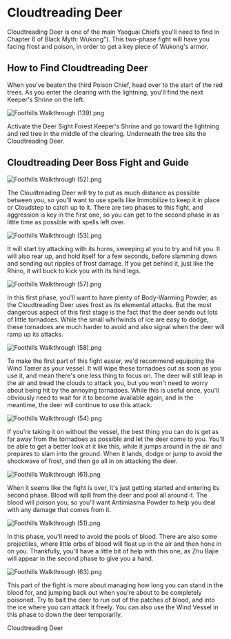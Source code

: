 # Cloudtreading Deer

Cloudtreading Deer is one of the main Yaoguai Chiefs you'll need to find in Chapter 6 of Black Myth: Wukong"). This two-phase fight will have you facing frost and poison, in order to get a key piece of Wukong's armor. 

## How to Find Cloudtreading Deer

When you've beaten the third Poison Chief, head over to the start of the red trees. As you enter the clearing with the lightning, you'll find the next Keeper's Shrine on the left. 

![Foothills Walkthrough \(139\).png](https://oyster.ignimgs.com/mediawiki/apis.ign.com/black-myth-wukong/6/65/Foothills_Walkthrough_%28139%29.png)

Activate the Deer Sight Forest Keeper's Shrine and go toward the lightning and red tree in the middle of the clearing. Underneath the tree sits the Cloudtreading Deer. 

## Cloudtreading Deer Boss Fight and Guide

![Foothills Walkthrough \(52\).png](https://oyster.ignimgs.com/mediawiki/apis.ign.com/black-myth-wukong/1/1f/Foothills_Walkthrough_%2852%29.png)

The Cloudtreading Deer will try to put as much distance as possible between you, so you'll want to use spells like Immobilize to keep it in place or Cloudstep to catch up to it. There are two phases to this fight, and aggression is key in the first one, so you can get to the second phase in as little time as possible with spells left over. 

![Foothills Walkthrough \(53\).png](https://oyster.ignimgs.com/mediawiki/apis.ign.com/black-myth-wukong/8/8b/Foothills_Walkthrough_%2853%29.png)

It will start by attacking with its horns, sweeping at you to try and hit you. It will also rear up, and hold itself for a few seconds, before slamming down and sending out ripples of frost damage. If you get behind it, just like the Rhino, it will buck to kick you with its hind legs. 

![Foothills Walkthrough \(57\).png](https://oyster.ignimgs.com/mediawiki/apis.ign.com/black-myth-wukong/7/75/Foothills_Walkthrough_%2857%29.png)

In this first phase, you'll want to have plenty of Body-Warming Powder, as the Cloudtreading Deer uses frost as its elemental attacks. But the most dangerous aspect of this first stage is the fact that the deer sends out lots of little tornadoes. While the small whirlwinds of ice are easy to dodge, these tornadoes are much harder to avoid and also signal when the deer will ramp up its attacks. 

![Foothills Walkthrough \(58\).png](https://oyster.ignimgs.com/mediawiki/apis.ign.com/black-myth-wukong/3/38/Foothills_Walkthrough_%2858%29.png)

To make the first part of this fight easier, we'd recommend equipping the Wind Tamer as your vessel. It will wipe these tornadoes out as soon as you use it, and mean there's one less thing to focus on. The deer will still leap in the air and tread the clouds to attack you, but you won't need to worry about being hit by the annoying tornadoes. While this is useful once, you'll obviously need to wait for it to become available again, and in the meantime, the deer will continue to use this attack. 

![Foothills Walkthrough \(54\).png](https://oyster.ignimgs.com/mediawiki/apis.ign.com/black-myth-wukong/1/14/Foothills_Walkthrough_%2854%29.png)

If you're taking it on without the vessel, the best thing you can do is get as far away from the tornadoes as possible and let the deer come to you. You'll be able to get a better look at it like this, while it jumps around in the air and prepares to slam into the ground. When it lands, dodge or jump to avoid the shockwave of frost, and then go all in on attacking the deer. 

![Foothills Walkthrough \(61\).png](https://oyster.ignimgs.com/mediawiki/apis.ign.com/black-myth-wukong/6/65/Foothills_Walkthrough_%2861%29.png)

When it seems like the fight is over, it's just getting started and entering its second phase. Blood will spill from the deer and pool all around it. The blood will poison you, so you'll want Antimiasma Powder to help you deal with any damage that comes from it. 

![Foothills Walkthrough \(51\).png](https://oyster.ignimgs.com/mediawiki/apis.ign.com/black-myth-wukong/1/18/Foothills_Walkthrough_%2851%29.png)

In this phase, you'll need to avoid the pools of blood. There are also some projectiles, where little orbs of blood will float up in the air and then hone in on you. Thankfully, you'll have a little bit of help with this one, as Zhu Bajie will appear in the second phase to give you a hand. 

![Foothills Walkthrough \(63\).png](https://oyster.ignimgs.com/mediawiki/apis.ign.com/black-myth-wukong/3/3d/Foothills_Walkthrough_%2863%29.png)

This part of the fight is more about managing how long you can stand in the blood for, and jumping back out when you're about to be completely poisoned. Try to bait the deer to run out of the patches of blood, and into the ice where you can attack it freely. You can also use the Wind Vessel in this phase to down the deer temporarily. 

Cloudtreading Deer